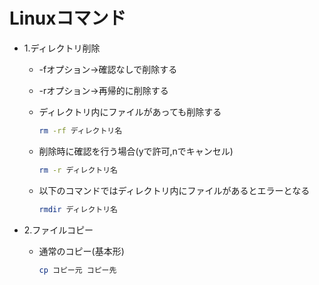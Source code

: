 # Linuxコマンド

- 1.ディレクトリ削除

  - -fオプション→確認なしで削除する
  - -rオプション→再帰的に削除する
  - ディレクトリ内にファイルがあっても削除する
  
    ```sh
    rm -rf ディレクトリ名
    ```
  
  - 削除時に確認を行う場合(yで許可,nでキャンセル)

    ```sh
    rm -r ディレクトリ名
    ```

  - 以下のコマンドではディレクトリ内にファイルがあるとエラーとなる

    ```sh
    rmdir ディレクトリ名
    ```

- 2.ファイルコピー
  
  - 通常のコピー(基本形)

    ```sh
    cp コピー元 コピー先
    ```
